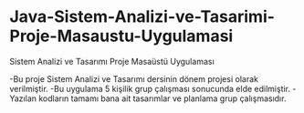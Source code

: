# Java-Sistem-Analizi-ve-Tasarimi-Proje-Masaustu-Uygulamasi
Sistem Analizi ve Tasarımı Proje Masaüstü Uygulaması

-Bu proje Sistem Analizi ve Tasarımı dersinin dönem projesi olarak verilmiştir.
-Bu uygulama 5 kişilik grup çalışması sonucunda elde edilmiştir.
-Yazılan kodların tamamı bana ait tasarımlar ve planlama grup çalışmasıdır.
